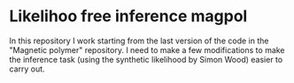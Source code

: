 # Likelihoo free inference magpol
In this repository I work starting from the last version of the code in the "Magnetic polymer" repository. I need to make a few modifications to make the inference task (using the synthetic likelihood by Simon Wood) easier to carry out.
